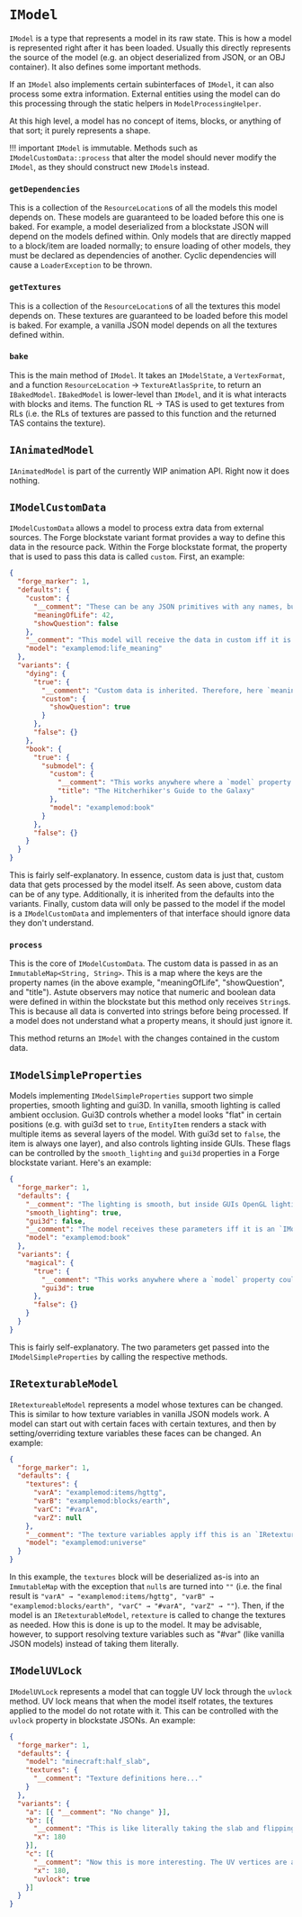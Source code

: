 `IModel`
========

`IModel` is a type that represents a model in its raw state. This is how a model is represented right after it has been loaded. Usually this directly represents the source of the model (e.g. an object deserialized from JSON, or an OBJ container). It also defines some important methods.

If an `IModel` also implements certain subinterfaces of `IModel`, it can also process some extra information. External entities using the model can do this processing through the static helpers in `ModelProcessingHelper`.

At this high level, a model has no concept of items, blocks, or anything of that sort; it purely represents a shape.

!!! important
    `IModel` is immutable. Methods such as `IModelCustomData::process` that alter the model should never modify the `IModel`, as they should construct new `IModel`s instead.

### `getDependencies`

This is a collection of the `ResourceLocation`s of all the models this model depends on. These models are guaranteed to be loaded before this one is baked. For example, a model deserialized from a blockstate JSON will depend on the models defined within. Only models that are directly mapped to a block/item are loaded normally; to ensure loading of other models, they must be declared as dependencies of another. Cyclic dependencies will cause a `LoaderException` to be thrown.

### `getTextures`

This is a collection of the `ResourceLocation`s of all the textures this model depends on. These textures are guaranteed to be loaded before this model is baked. For example, a vanilla JSON model depends on all the textures defined within.

### `bake`

This is the main method of `IModel`. It takes an `IModelState`, a `VertexFormat`, and a function `ResourceLocation` → `TextureAtlasSprite`, to return an `IBakedModel`. `IBakedModel` is lower-level than `IModel`, and it is what interacts with blocks and items. The function RL → TAS is used to get textures from RLs (i.e. the RLs of textures are passed to this function and the returned TAS contains the texture).

`IAnimatedModel`
----------------

`IAnimatedModel` is part of the currently WIP animation API. Right now it does nothing.

`IModelCustomData`
------------------

`IModelCustomData` allows a model to process extra data from external sources. The Forge blockstate variant format provides a way to define this data in the resource pack. Within the Forge blockstate format, the property that is used to pass this data is called `custom`. First, an example:

```json
{
  "forge_marker": 1,
  "defaults": {
    "custom": {
      "__comment": "These can be any JSON primitives with any names, but models should only use what they understand.",
      "meaningOfLife": 42,
      "showQuestion": false
    },
    "__comment": "This model will receive the data in custom iff it is an `ICustomModelData`.",
    "model": "examplemod:life_meaning"
  },
  "variants": {
    "dying": {
      "true": {
        "__comment": "Custom data is inherited. Therefore, here `meaningOfLife` is inherited but `showQuestion` is overriden. The model itself remains inherited.",
        "custom": {
          "showQuestion": true
        }
      },
      "false": {}
    },
    "book": {
      "true": {
        "submodel": {
          "custom": {
            "__comment": "This works anywhere where a `model` property could be. This includes here, in a submodel.",
            "title": "The Hitcherhiker's Guide to the Galaxy"
          },
          "model": "examplemod:book"
        }
      },
      "false": {}
    }
  }
}
```

This is fairly self-explanatory. In essence, custom data is just that, custom data that gets processed by the model itself. As seen above, custom data can be of any type. Additionally, it is inherited from the defaults into the variants. Finally, custom data will only be passed to the model if the model is a `IModelCustomData` and implementers of that interface should ignore data they don't understand.

### `process`

This is the core of `IModelCustomData`. The custom data is passed in as an `ImmutableMap<String, String>`. This is a map where the keys are the property names (in the above example, "meaningOfLife", "showQuestion", and "title"). Astute observers may notice that numeric and boolean data were defined in within the blockstate but this method only receives `String`s. This is because all data is converted into strings before being processed. If a model does not understand what a property means, it should just ignore it.

This method returns an `IModel` with the changes contained in the custom data.

`IModelSimpleProperties`
------------------------

Models implementing `IModelSimpleProperties` support two simple properties, smooth lighting and gui3D. In vanilla, smooth lighting is called ambient occlusion. Gui3D controls whether a model looks "flat" in certain positions (e.g. with gui3d set to `true`, `EntityItem` renders a stack with multiple items as several layers of the model. With gui3d set to `false`, the item is always one layer), and also controls lighting inside GUIs. These flags can be controlled by the `smooth_lighting` and `gui3d` properties in a Forge blockstate variant. Here's an example:

```json
{
  "forge_marker": 1,
  "defaults": {
    "__comment": "The lighting is smooth, but inside GUIs OpenGL lighting is disabled, and the item looks 'flat' in certain contexts.",
    "smooth_lighting": true,
    "gui3d": false,
    "__comment": "The model receives these parameters iff it is an `IModelSimpleProperties`",
    "model": "examplemod:book"
  },
  "variants": {
    "magical": {
      "true": {
        "__comment": "This works anywhere where a `model` property could be.",
        "gui3d": true
      },
      "false": {}
    }
  }
}
```

This is fairly self-explanatory. The two parameters get passed into the `IModelSimpleProperties` by calling the respective methods.

`IRetexturableModel`
--------------------

`IRetextureableModel` represents a model whose textures can be changed. This is similar to how texture variables in vanilla JSON models work. A model can start out with certain faces with certain textures, and then by setting/overriding texture variables these faces can be changed. An example:

```json
{
  "forge_marker": 1,
  "defaults": {
    "textures": {
      "varA": "examplemod:items/hgttg",
      "varB": "examplemod:blocks/earth",
      "varC": "#varA",
      "varZ": null
    },
    "__comment": "The texture variables apply iff this is an `IRetextureableModel`.",
    "model": "examplemod:universe"
  }
}
```

In this example, the `textures` block will be deserialized as-is into an `ImmutableMap` with the exception that `null`s are turned into `""` (i.e. the final result is `"varA" → "examplemod:items/hgttg", "varB" → "examplemod:blocks/earth", "varC" → "#varA", "varZ" → ""`). Then, if the model is an `IRetexturableModel`, `retexture` is called to change the textures as needed. How this is done is up to the model. It may be advisable, however, to support resolving texture variables such as "#var" (like vanilla JSON models) instead of taking them literally.

`IModelUVLock`
--------------

`IModelUVLock` represents a model that can toggle UV lock through the `uvlock` method. UV lock means that when the model itself rotates, the textures applied to the model do not rotate with it. This can be controlled with the `uvlock` property in blockstate JSONs. An example:

```json
{
  "forge_marker": 1,
  "defaults": {
    "model": "minecraft:half_slab",
    "textures": {
      "__comment": "Texture definitions here..."
    }
  },
  "variants": {
    "a": [{ "__comment": "No change" }],
    "b": [{
      "__comment": "This is like literally taking the slab and flipping it upside down. The 'side' texture on the side faces is cropped to the bottom half and rotated 180 degrees, just as if a real object were turned upside down.",
      "x": 180
    }],
    "c": [{
      "__comment": "Now this is more interesting. The UV vertices are altered so that the texture won't rotate with the model, so that the side faces have the side texture rightside up and cropped to the top half.",
      "x": 180,
      "uvlock": true
    }]
  }
}
